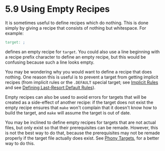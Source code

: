 # 5.9 Using Empty Recipes

It is sometimes useful to define recipes which do nothing.
This is done simply by giving a recipe that consists of nothing but whitespace.
For example:

```makefile
target: ;
```

defines an empty recipe for `target`.
You could also use a line beginning with a recipe prefix character to define an empty recipe, but this would be confusing because such a line looks empty.

You may be wondering why you would want to define a recipe that does nothing.
One reason this is useful is to prevent a target from getting implicit recipes (from implicit rules or the `.DEFAULT` special target;
see [Implicit Rules](../implicit-rules) and see [Defining Last-Resort Default Rules](../implicit-rules/last-resort)).

Empty recipes can also be used to avoid errors for targets that will be created as a side-effect of another recipe: if the target does not exist the empty recipe ensures that `make` won't complain that it doesn't know how to build the target, and `make` will assume the target is out of date.

You may be inclined to define empty recipes for targets that are not actual files, but only exist so that their prerequisites can be remade.
However, this is not the best way to do that, because the prerequisites may not be remade properly if the target file actually does exist.
See [Phony Targets](../rules/phony-targets), for a better way to do this.
